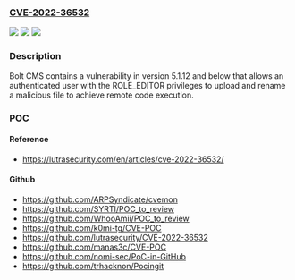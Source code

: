 ### [CVE-2022-36532](https://cve.mitre.org/cgi-bin/cvename.cgi?name=CVE-2022-36532)
![](https://img.shields.io/static/v1?label=Product&message=n%2Fa&color=blue)
![](https://img.shields.io/static/v1?label=Version&message=n%2Fa&color=blue)
![](https://img.shields.io/static/v1?label=Vulnerability&message=n%2Fa&color=brighgreen)

### Description

Bolt CMS contains a vulnerability in version 5.1.12 and below that allows an authenticated user with the ROLE_EDITOR privileges to upload and rename a malicious file to achieve remote code execution.

### POC

#### Reference
- https://lutrasecurity.com/en/articles/cve-2022-36532/

#### Github
- https://github.com/ARPSyndicate/cvemon
- https://github.com/SYRTI/POC_to_review
- https://github.com/WhooAmii/POC_to_review
- https://github.com/k0mi-tg/CVE-POC
- https://github.com/lutrasecurity/CVE-2022-36532
- https://github.com/manas3c/CVE-POC
- https://github.com/nomi-sec/PoC-in-GitHub
- https://github.com/trhacknon/Pocingit

